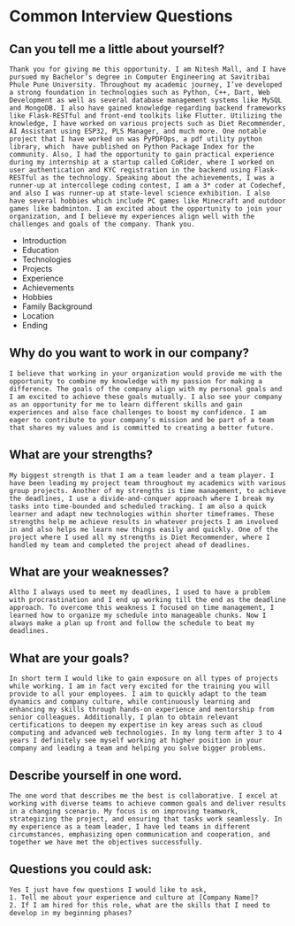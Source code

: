 # Common Interview Questions

## Can you tell me a little about yourself?
    Thank you for giving me this opportunity. I am Nitesh Mall, and I have pursued my Bachelor’s degree in Computer Engineering at Savitribai Phule Pune University. Throughout my academic journey, I’ve developed a strong foundation in technologies such as Python, C++, Dart, Web Development as well as several database management systems like MySQL and MongoDB. I also have gained knowledge regarding backend frameworks like Flask-RESTful and front-end toolkits like Flutter. Utilizing the knowledge, I have worked on various projects such as Diet Recommender, AI Assistant using ESP32, PLS Manager, and much more. One notable project that I have worked on was PyPDFOps, a pdf utility python library, which  have published on Python Package Index for the community. Also, I had the opportunity to gain practical experience during my internship at a startup called CoRider, where I worked on user authentication and KYC registration in the backend using Flask-RESTful as the technology. Speaking about the achievements, I was a runner-up at intercollege coding contest, I am a 3* coder at Codechef, and also I was runner-up at state-level science exhibition. I also have several hobbies which include PC games like Minecraft and outdoor games like badminton. I am excited about the opportunity to join your organization, and I believe my experiences align well with the challenges and goals of the company. Thank you.

- Introduction
- Education
- Technologies
- Projects
- Experience
- Achievements
- Hobbies
- Family Background
- Location
- Ending

## Why do you want to work in our company?
    I believe that working in your organization would provide me with the opportunity to combine my knowledge with my passion for making a difference. The goals of the company align with my personal goals and I am excited to achieve these goals mutually. I also see your company as an opportunity for me to learn different skills and gain experiences and also face challenges to boost my confidence. I am eager to contribute to your company’s mission and be part of a team that shares my values and is committed to creating a better future.

## What are your strengths?
    My biggest strength is that I am a team leader and a team player. I have been leading my project team throughout my academics with various group projects. Another of my strengths is time management, to achieve the deadlines, I use a divide-and-conquer approach where I break my tasks into time-bounded and scheduled tracking. I am also a quick learner and adapt new technologies within shorter timeframes. These strengths help me achieve results in whatever projects I am involved in and also helps me learn new things easily and quickly. One of the project where I used all my strengths is Diet Recommender, where I handled my team and completed the project ahead of deadlines.

## What are your weaknesses?
    Altho I always used to meet my deadlines, I used to have a problem with procrastination and I end up working till the end as the deadline approach. To overcome this weakness I focused on time management, I learned how to organize my schedule into manageable chunks. Now I always make a plan up front and follow the schedule to beat my deadlines.

## What are your goals?
    In short term I would like to gain exposure on all types of projects while working. I am in fact very excited for the training you will provide to all your employees. I aim to quickly adapt to the team dynamics and company culture, while continuously learning and enhancing my skills through hands-on experience and mentorship from senior colleagues. Additionally, I plan to obtain relevant certifications to deepen my expertise in key areas such as cloud computing and advanced web technologies. In my long term after 3 to 4 years I definitely see myself working at higher position in your company and leading a team and helping you solve bigger problems.


## Describe yourself in one word.
    The one word that describes me the best is collaborative. I excel at working with diverse teams to achieve common goals and deliver results in a changing scenario. My focus is on improving teamwork, strategizing the project, and ensuring that tasks work seamlessly. In my experience as a team leader, I have led teams in different circumstances, emphasizing open communication and cooperation, and together we have met the objectives successfully.

## Questions you could ask:
    Yes I just have few questions I would like to ask,
    1. Tell me about your experience and culture at [Company Name]?
    2. If I am hired for this role, what are the skills that I need to develop in my beginning phases?